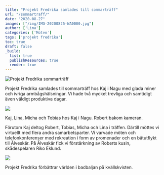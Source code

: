 ```yaml
---
title: "Projekt Fredrika samlades till sommarträff"
url: "/sommartraff/"
date: "2020-08-27"
images: ["/img/IMG-20200825-WA0000.jpg"]
author: ['Lina']
categories: ['Möten']
tags: ['projekt fredrika']
toc: true
draft: false
_build:
  list: true
  publishResources: true
  render: true
---
```


![Projekt Fredrika sommarträff](/img/IMG-20200825-WA0000.jpg)


Projekt Fredrika samlades till sommarträff hos Kaj i Nagu med glada miner och ivriga armbågshälsningar. Vi hade två mycket trevliga och samtidigt även väldigt produktiva dagar.

![](/img/2020/08/IMG-20200825-WA0001-1024x768.jpg)

Kaj, Lina, Micha och Tobias hos Kaj i Nagu. Robert bakom kameran.

Förutom Kaj deltog Robert, Tobias, Micha och Lina i träffen. Därtill möttes vi virtuellt med flera andra samarbetsparter. Vi varvade möten och telefonkonferenser med rekreation i form av promenader och en båtutflykt till Älveskär. På Älveskär fick vi förstärkning av Roberts kusin, skådespelaren Riko Eklund.

![](/img/2020/08/IMG-20200825-WA0002-1024x768.jpg)

Projekt Fredrika förbättrar världen i badbaljan på kvällskvisten.